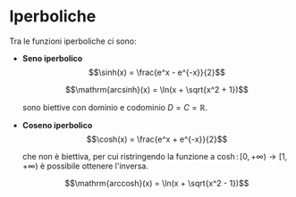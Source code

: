 # Iperboliche

Tra le funzioni iperboliche ci sono:
- **Seno iperbolico**
	$$\sinh(x) = \frac{e^x - e^{-x}}{2}$$

	$$\mathrm{arcsinh}(x) = \ln(x + \sqrt{x^2 + 1})$$

	sono biettive con dominio e codominio $D = C = \mathbb{R}$.

- **Coseno iperbolico**
	$$\cosh(x) = \frac{e^x + e^{-x}}{2}$$

	che non è biettiva, per cui ristringendo la funzione a $\cosh\colon [0, +\infty) \rightarrow [1, +\infty)$ è possibile ottenere l'inversa.

	$$\mathrm{arccosh}(x) = \ln(x + \sqrt{x^2 - 1})$$
